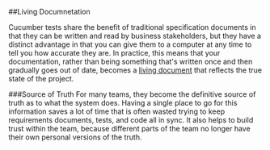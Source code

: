 ##Living Documnetation

Cucumber tests share the benefit of traditional specification documents in that they can be written and read by business stakeholders, but they have a distinct advantage in that you can give them to a computer at any time to tell you how accurate they are. In practice, this means that your documentation, rather than being something that's written once and then gradually goes out of date, becomes a [living document](https://en.wikipedia.org/wiki/Living_document) that reflects the true state of the project.

###Source of Truth
For many teams, they become the definitive source of truth as to what the system does. Having a single place to go for this information saves a lot of time that is often wasted trying to keep requirements documents, tests, and code all in sync. It also helps to build trust within the team, because different parts of the team no longer have their own personal versions of the truth.
